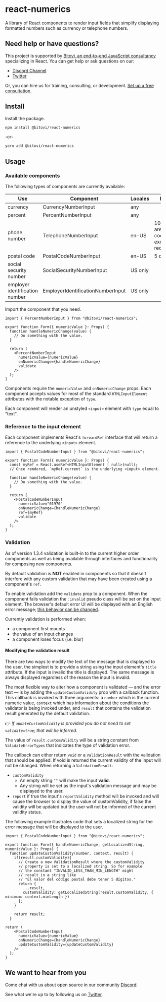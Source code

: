 # react-numerics

A library of React components to render input fields that simplify displaying
formatted numbers such as currency or telephone numbers.

## Need help or have questions?

This project is supported by [Bitovi, an end-to-end JavaScript
consultancy](https://www.bitovi.com/frontend-javascript-consulting/react-consulting)
specializing in React. You can get help or ask questions on our:

- [Discord Channel](https://discord.gg/fBA4HKABve)
- [Twitter](https://twitter.com/bitovi)

Or, you can hire us for training, consulting, or development. [Set up a free
consultation.](https://www.bitovi.com/frontend-javascript-consulting/react-consulting)

## Install

Install the package.

```sh
npm install @bitovi/react-numerics
```

-or-

```sh
yarn add @bitovi/react-numerics
```

## Usage

### Available components

The following types of components are currently available:

|Use|Component|Locales|Note|
|---|---|---|---|
|currency|CurrencyNumberInput|any||
|percent|PercentNumberInput|any||
|phone number|TelephoneNumberInput|en-US|10 digit - area code and exchange required|
|postal code|PostalCodeNumberInput|en-US|5 digit|
|social security number|SocialSecurityNumberInput|US only||
|employer identification number|EmployerIdentificationNumberInput|US only||

Import the component that you need.

```tsx
import { PercentNumberInput } from "@bitovi/react-numerics";

export function Form({ numericValue }: Props) {
  function handleNumericChange(value) {
    // Do something with the value.
  }

  return (
    <PercentNumberInput
      numericValue={numericValue}
      onNumericChange={handleNumericChange}
      validate
    />
  );
}
```

Components require the `numericValue` and `onNumericChange` props. Each
component accepts values for most of the standard `HTMLInputElement` attributes
with the notable exception of `type`.

Each component will render an unstyled `<input>` element with `type` equal to
"text".

### Reference to the input element

Each component implements React's `forwardRef` interface that will return a
reference to the underlying `<input>` element.

```tsx
import { PostalCodeNumberInput } from "@bitovi/react-numerics";

export function Form({ numericValue }: Props) {
  const myRef = React.useRef<HTMLInputElement | null>(null);
  // Once rendered, `myRef.current` is the underlying <input> element.

  function handleNumericChange(value) {
    // Do something with the value.
  }

  return (
    <PostalCodeNumberInput
      numericValue="01970"
      onNumericChange={handleNumericChange}
      ref={myRef}
      validate
    />
  );
}
```

### Validation

As of version 1.3.4 validation is built-in to the current higher order
components as well as being available through interfaces and functionality for
composing new components.

By default validation is **NOT** enabled in components so that it doesn't
interfere with any custom validation that may have been created using a
component's `ref`.

To enable validation add the `validate` prop to a component. When the component
 fails validation the `:invalid` pseudo class will be set on the input element.
The browser's default error UI will be displayed with an English error message;
[this behavior can be changed](#modifying-the-validation-result).

Currently validation is performed when:

- a component first mounts
- the value of an input changes
- a component loses focus (i.e. blur)

#### Modifying the validation result

There are two ways to modify the text of the message that is displayed to the
user, the simplest is to provide a string using the input element's `title`
attribute. If the input is invalid the title is displayed. The same message is
always displayed regardless of the reason the input is invalid.

The most flexible way to alter how a component is validated &#x2014; and the
error text &#x2014; is by adding the `updateCustomValidity` prop with a callback
function. This callback is invoked with three arguments: a `number` which is the
current numeric value, `context` which has information about the conditions the
validator is being invoked under, and `result` that contains the validation
result generated by the default validation.

👉 _If `updateCustomValidity` is provided you do not need to set
`validate=true`; that will be inferred._

The value of `result.customValidity` will be a string constant from
`ValidateErrorTypes` that indicates the type of validation error.

The callback can either return `void` or a `ValidationResult` with the
validation that should be applied. If void is returned the current validity of
the input will not be changed. When returning a `ValidationResult`:

- `customValidity`
  - An empty string `""` will make the input **valid**.
  - Any string will be set as the input's validation message and may be
      displayed to the user.
- `report` if true the input's `reportValidity` method will be invoked and will
  cause the browser to display the value of customValidity, if false the
  validity will be updated but the user will not be informed of the current
  validity status.

The following example illustrates code that sets a localized string for the
error message that will be displayed to the user.

```tsx
import { PostalCodeNumberInput } from "@bitovi/react-numerics";

export function Form({ handleNumericChange, getLocalizedString, numericValue }: Props) {
  function updateCustomValidity(number, context, result) {
    if(result.customValidity){
      // Create a new ValidationResult where the customValidity
      // property is set to a localized string. So for example
      // the constant "INVALID_LESS_THAN_MIN_LENGTH" might
      // result in a string like
      // "El valor del código postal debe tener 5 dígitos."
      return {
        ...result,
        customValidity: getLocalizedString(result.customValidity, { minimum: context.minLength })
      };
    }

    return result;
  }

return (
    <PostalCodeNumberInput
      numericValue={numericValue}
      onNumericChange={handleNumericChange}
      updateCustomValidity={updateCustomValidity}
    />
  );
}
```

## We want to hear from you

Come chat with us about open source in our community
[Discord](https://discord.gg/fBA4HKABve).

See what we're up to by following us on [Twitter](https://twitter.com/bitovi).

